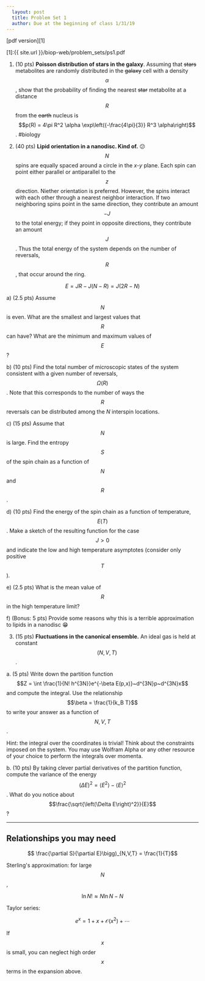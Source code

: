 ```yaml
---
  layout: post
  title: Problem Set 1
  author: Due at the beginning of class 1/31/19
---
```


[pdf version][1]

[1]:{{ site.url }}/biop-web/problem_sets/ps1.pdf

1. (10 pts) **Poisson distribution of stars in the galaxy**. Assuming that ~~stars~~ metabolites are randomly distributed in the ~~galaxy~~ cell with a density $$\alpha$$, show that the probability of finding the nearest ~~star~~ metabolite at a distance $$R$$ from the ~~earth~~ nucleus is $$p(R) = 4\pi R^2 \alpha \exp\left({-\frac{4\pi}{3}} R^3 \alpha\right)$$. #biology

2. (40 pts) **Lipid orientation in a nanodisc. Kind of.** :confused: $$N$$ spins are equally spaced around a circle in the *x-y* plane. Each spin can point either parallel or antiparallel to the $$z$$ direction. Niether orientation is preferred. However, the spins interact with each other through a nearest neighbor interaction. If two neighboring spins point in the same direction, they contribute an amount $$−J$$ to the total energy; if they point in opposite directions, they contribute an amount $$J$$. Thus the total energy of the system depends on the number of reversals, $$R$$, that occur around the ring.

$$E = JR − J(N − R) = J(2R − N)$$

a) (2.5 pts) Assume $$N$$ is even. What are the smallest and largest values that $$R$$ can have? What are the minimum and maximum values of $$E$$?

b) (10 pts) Find the total number of microscopic states of the system consistent with a given number of reversals, $$\Omega(R)$$. Note that this corresponds to the number of ways the $$R$$ reversals can be distributed among the *N* inter­spin locations.

c) (15 pts) Assume that $$N$$ is large. Find the entropy $$S$$ of the spin chain as a function of $$N$$ and $$R$$.

d) (10 pts) Find the energy of the spin chain as a function of temperature, $$E(T)$$. Make a sketch of the resulting function for the case $$J > 0$$ and indicate the low and high temperature asymptotes (consider only positive $$T$$).

e) (2.5 pts) What is the mean value of $$R$$ in the high temperature limit?

f) (Bonus: 5 pts) Provide some reasons why this is a terrible approximation to lipids in a nanodisc :grin:

3. (15 pts) **Fluctuations in the canonical ensemble.** An ideal gas is held at constant $$(N, V, T)$$.

a. (5 pts) Write down the partition function $$Z = \int \frac{1}{N! h^{3N}}e^{-\beta E(p,x)}~d^{3N}p~d^{3N}x$$ and compute the integral. Use the relationship $$\beta = \frac{1}{k_B T}$$ to write your answer as a function of $$N, V, T$$.

Hint: the integral over the coordinates is trivial! Think about the constraints imposed on the system. You may use Wolfram Alpha or any other resource of your choice to perform the integrals over momenta.

b. (10 pts) By taking clever partial derivatives of the partition function, compute the variance of the energy $$\left(\Delta E\right)^2= \langle E^2\rangle - \langle E\rangle^2$$. What do you notice about $$\frac{\sqrt{\left(\Delta E\right)^2}}{E}$$?

---

## Relationships you may need

$$ \frac{\partial S}{\partial E}\bigg)_{N,V,T} = \frac{1}{T}$$

Sterling's approximation: for large $$N$$,

$$ \ln N! \approx N\ln N - N$$

Taylor series:

$$e^{x} = 1 + x + \mathcal{O}(x^2) + \cdots $$

If $$x$$ is small, you can neglect high order $$x$$ terms in the expansion above.
